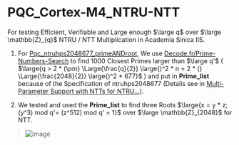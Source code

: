 # PQC_Cortex-M4_NTRU-NTT
For testing Efficient, Verifiable and Large enough $\large q$ over $\large \mathbb{Z}_{q}$ NTRU / NTT Multiplication in Academia Sinica IIS.

1. For [Pqc_ntruhps2048677_primeANDroot](https://github.com/Skwgasnaw/PQC_Cortex-M4_NTRU-NTT/tree/main/Pqc_ntruhps2048677_primeANDroot), We use [Decode.fr/Prime-Numbers-Search](https://www.dcode.fr/prime-numbers-search) to find 1000 Closest Primes larger than $\large q'$ ( $\large{q > 2 * (\pm} \Large{\frac{q}{2}} \large{)^2 * n = 2 * (} \Large{\frac{2048}{2}} \large{)^2 * 677}$ ) and put in **Prime_list** because of the Specification of ntruhps2048677 (Details see in [Multi-Parameter Support with NTTs for NTRU...](https://troll.iis.sinica.edu.tw/by-publ/recent/ntt_ntru_ntrup.pdf)).

2. We tested and used the **Prime_list** to find three Roots $\large{x = y * z; (y^3) mod q'= (z^512) mod q' = 1}$ over $\large \mathbb{Z}_{2048}$ for NTT. 
> ![image](https://github.com/Skwgasnaw/PQC_Cortex-M4_NTRU-NTT/assets/67849251/6a156270-95a9-4333-8bf1-82cc03b1951a)
